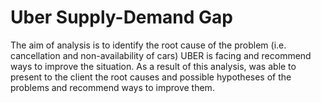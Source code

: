 # Uber Supply-Demand Gap
The aim of analysis is to identify the root cause of the problem (i.e. cancellation and non-availability of cars) UBER is facing and recommend ways to improve the situation. As a result of this analysis, was able to present to the client the root causes and possible hypotheses of the problems and recommend ways to improve them.
